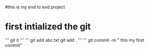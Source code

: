 #this is my end to end project 
# first intialized the git 
'''
git it
'''
'''
git add abc.txt
git add .
'''
'''
git commit -m " this my first commit"

